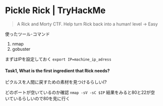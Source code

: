 # Pickle Rick | TryHackMe
> A Rick and Morty CTF. Help turn Rick back into a human!
level -> Easy

使ったツール･コマンド
1. nmap
2. gobuster

まずはIPを設定しておく
`export IP=machine_ip_adress`

#### Task1, What is the first ingredient that Rick needs?
ピクルスを人間に戻すための素材を見つけるらしい(?

どのポートが空いているのか確認
`
nmap -sV -sC $IP
`
結果をみると80と22が空いているらしいので80を見に行く

